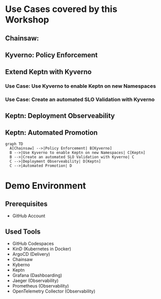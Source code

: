 # Use Cases covered by this Workshop

## Chainsaw:

## Kyverno: Policy Enforcement

## Extend Keptn with Kyverno

### Use Case: Use Kyverno to enable Keptn on new Namespaces

### Use Case: Create an automated SLO Validation with Kyverno

## Keptn: Deployment Observeability

## Keptn: Automated Promotion

```mermaid
graph TD
  A[Chainsaw] -->|Policy Enforcement| B[Kyverno]
  B -->|Use Kyverno to enable Keptn on new Namespaces| C[Keptn]
  B -->|Create an automated SLO Validation with Kyverno| C
  C -->|Deployment Observeability| D[Keptn]
  C -->|Automated Promotion| D
```


# Demo Environment

## Prerequisites
- GitHub Account

## Used Tools
- GitHub Codespaces
- KinD (Kubernetes in Docker)
- ArgoCD (Delivery)
- Chainsaw
- Kyberno 
- Keptn
- Grafana (Dashboarding)
- Jaeger (Observability)
- Prometheus (Observability)
- OpenTelemetry Collector (Observability)